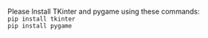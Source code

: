Please Install TKinter and pygame using these commands:
<br>
```pip install tkinter```
<br>
```pip install pygame```